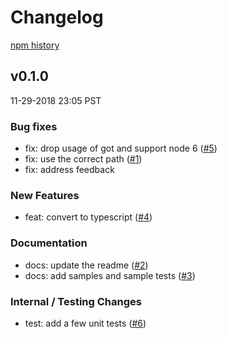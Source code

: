 # Changelog

[npm history][1]

[1]: https://www.npmjs.com/package/@google-cloud/rcloadenv?activeTab=versions

## v0.1.0

11-29-2018 23:05 PST

### Bug fixes
- fix: drop usage of got and support node 6 ([#5](https://github.com/googleapis/nodejs-rcloadenv/pull/5))
- fix: use the correct path ([#1](https://github.com/googleapis/nodejs-rcloadenv/pull/1))
- fix: address feedback

### New Features
- feat: convert to typescript ([#4](https://github.com/googleapis/nodejs-rcloadenv/pull/4))

### Documentation
- docs: update the readme ([#2](https://github.com/googleapis/nodejs-rcloadenv/pull/2))
- docs: add samples and sample tests ([#3](https://github.com/googleapis/nodejs-rcloadenv/pull/3))

### Internal / Testing Changes
- test: add a few unit tests ([#6](https://github.com/googleapis/nodejs-rcloadenv/pull/6))

